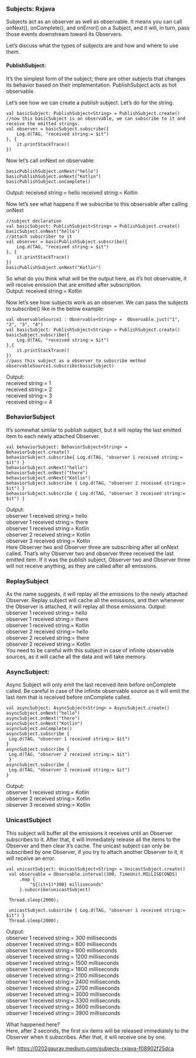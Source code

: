 
### Subjects: Rxjava
Subjects act as an observer as well as observable. It means you can call onNext(), onComplete(), and onError() on a Subject, and it will, in turn, pass those events downstream toward its Observers.

Let’s discuss what the types of subjects are and how and where to use them.

#### PublishSubject:
It’s the simplest form of the subject; there are other subjects that changes its behavior based on their implementation. PublishSubject acts as hot observable. 

Let’s see how we can create a publish subject. Let’s do for the string.
```
val basicSubject: PublishSubject<String> = PublishSubject.create()
//now this basicSubject is an observable, we can subscribe to it and receive the emitted strings.
val observer = basicSubject.subscribe({
    Log.d(TAG, "received string:= $it")
}, {
    it.printStackTrace()
})
```
Now let’s call onNext on observable:
```
basicPublishSubject.onNext("hello")
basicPublishSubject.onNext("Kotlin")
basicPublishSubject.onComplete()
```
Output:
received string:= hello
received string:= Kotlin


Now let’s see what happens if we subscribe to this observable after calling onNext
```
//subject declaration 
val basicSubject: PublishSubject<String> = PublishSubject.create()
basicSubject.onNext("hello")
//attach subscriber to it
val observer = basicPublishSubject.subscribe({
    Log.d(TAG, "received string:= $it")
}, {
    it.printStackTrace()
})
basicPublishSubject.onNext("Kotlin")
```
So what do you think what will be the output here, as it’s hot observable, it will receive emission that are emitted after subscription. <br/>
Output:
received string:= Kotlin


Now let’s see how subjects work as an observer. We can pass the subjects to subscribe() like in the below example:
```
val observableSource1 : Observable<String> =  Observable.just("1", "2", "3", "4")
val basicSubject: PublishSubject<String> = PublishSubject.create()
basicSubject.subscribe({
    Log.d(TAG, "received string:= $it")
},{
    it.printStackTrace()
})
//pass this subject as a observer to subscribe method
observableSource1.subscribe(basicSubject)
```
Output:<br/>
received string:= 1<br/>
received string:= 2<br/>
received string:= 3<br/>
received string:= 4<br/>

### BehaviorSubject
It’s somewhat similar to publish subject, but it will replay the last emitted item to each newly attached Observer.
```
val behaviorSubject: BehaviorSubject<String> = BehaviorSubject.create()
behaviorSubject.subscribe{ Log.d(TAG, "observer 1 received string:= $it") }
behaviorSubject.onNext("hello")
behaviorSubject.onNext("there")
behaviorSubject.onNext("Kotlin")
behaviorSubject.subscribe { Log.d(TAG, "observer 2 received string:= $it") }
behaviorSubject.subscribe { Log.d(TAG, "observer 3 received string:= $it") }
```
Output:<br/>
observer 1 received string:= hello<br/>
observer 1 received string:= there<br/>
observer 1 received string:= Kotlin<br/>
observer 2 received string:= Kotlin<br/>
observer 3 received string:= Kotlin<br/>
Here Observer two and Observer three are subscribing after all onNext called. That’s why Observer two and observer three received the last emitted item. If it was the publish subject, Observer two and Observer three will not receive anything, as they are called after all emissions.

### ReplaySubject
As the name suggests, it will replay all the emissions to the newly attached Observer. Replay subject will cache all the emissions, and then whenever the Observer is attached, it will replay all those emissions.
Output:<br/>
observer 1 received string:= hello<br/>
observer 1 received string:= there<br/>
observer 1 received string:= Kotlin<br/>
observer 2 received string:= hello<br/>
observer 2 received string:= there<br/>
observer 2 received string:= Kotlin<br/>
You need to be careful with this subject in case of infinite observable sources, as it will cache all the data and will take memory.

### AsyncSubject:
Async Subject will only emit the last received item before onComplete called.
Be careful in case of the infinite observable source as it will emit the last item that is received before onComplete called.

```
val asyncSubject: AsyncSubject<String> = AsyncSubject.create()
asyncSubject.onNext("hello")
asyncSubject.onNext("there")
asyncSubject.onNext("Kotlin")
asyncSubject.onComplete()
asyncSubject.subscribe {
 Log.d(TAG, "observer 1 received string:= $it") 
}
asyncSubject.subscribe {
 Log.d(TAG, "observer 2 received string:= $it")
 }
asyncSubject.subscribe {
 Log.d(TAG, "observer 3 received string:= $it") 
}
```
Output:<br/>
observer 1 received string:= Kotlin<br/>
observer 2 received string:= Kotlin<br/>
observer 3 received string:= Kotlin<br/>

### UnicastSubject
This subject will buffer all the emissions it receives until an Observer subscribes to it. After that, it will immediately release all the items to the Observer and then clear it’s cache. The unicast subject can only be subscribed by one Observer, if you try to attach another Observer to it, it will receive an error.
```
val unicastSubject: UnicastSubject<String> = UnicastSubject.create()
 val observable = Observable.interval(300, TimeUnit.MILLISECONDS)
     .map {
         "${(it+1)*300} milliseconds"
     }.subscribe(unicastSubject)

 Thread.sleep(2000);

 unicastSubject.subscribe { Log.d(TAG, "observer 1 received string:= $it") }
 Thread.sleep(2000);
 ```
Output:<br/>
observer 1 received string:= 300 milliseconds<br/>
observer 1 received string:= 600 milliseconds<br/>
observer 1 received string:= 900 milliseconds<br/>
observer 1 received string:= 1200 milliseconds<br/>
observer 1 received string:= 1500 milliseconds<br/>
observer 1 received string:= 1800 milliseconds<br/>
observer 1 received string:= 2100 milliseconds<br/>
observer 1 received string:= 2400 milliseconds<br/>
observer 1 received string:= 2700 milliseconds<br/>
observer 1 received string:= 3000 milliseconds<br/>
observer 1 received string:= 3300 milliseconds<br/>
observer 1 received string:= 3600 milliseconds<br/>
observer 1 received string:= 3900 milliseconds<br/>

What happened here?<br/>
Here, after 2 seconds, the first six items will be released immediately to the Observer when it subscribes. After that, it will receive one by one.


Ref: https://0202gaurav.medium.com/subjects-rxjava-f08902f25dca
